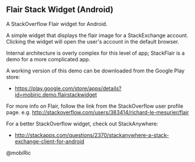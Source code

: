 Flair Stack Widget (Android)
----------------------------

A StackOverflow Flair widget for Android. 

A simple widget that displays the flair image for a StackExchange account. Clicking the widget will open the user's account in the default browser.

Internal architecture is overly complex for this level of app; StackFlair is a demo for a more complicated app.

A working version of this demo can be downloaded from the Google Play store:
  - https://play.google.com/store/apps/details?id=mobiric.demo.flairstackwidget

For more info on Flair, follow the link from the StackOverflow user profile page.
  e.g. http://stackoverflow.com/users/383414/richard-le-mesurier/flair
  
For a better StackOverflow widget, check out StackAnywhere:
  - http://stackapps.com/questions/2370/stackanywhere-a-stack-exchange-client-for-android


@mobiRic